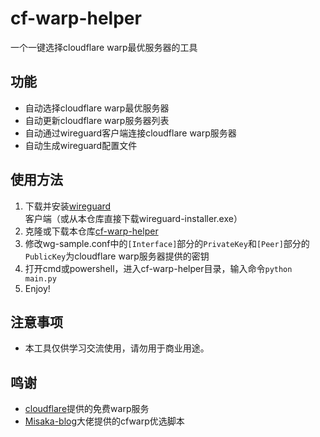 # cf-warp-helper
一个一键选择cloudflare warp最优服务器的工具

## 功能

- 自动选择cloudflare warp最优服务器
- 自动更新cloudflare warp服务器列表
- 自动通过wireguard客户端连接cloudflare warp服务器
- 自动生成wireguard配置文件

## 使用方法

1. 下载并安装[wireguard](https://www.wireguard.com/install/)客户端（或从本仓库直接下载wireguard-installer.exe）
2. 克隆或下载本仓库[cf-warp-helper](https://github.com/cf-warp-helper/cf-warp-helper/releases)
3. 修改wg-sample.conf中的`[Interface]`部分的`PrivateKey`和`[Peer]`部分的`PublicKey`为cloudflare warp服务器提供的密钥
4. 打开cmd或powershell，进入cf-warp-helper目录，输入命令`python main.py`
5. Enjoy!

## 注意事项

- 本工具仅供学习交流使用，请勿用于商业用途。

## 鸣谢

- [cloudflare](https://www.cloudflare.com/)提供的免费warp服务
- [Misaka-blog](https://gitlab.com/Misaka-blog)大佬提供的cfwarp优选脚本

